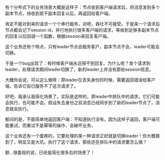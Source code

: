 有个分布式下的业务场景大概是这样子：节点收到客户端请求后，将消息发到多个副本节点，待收到若干副本回复以后，再返回给客户端。

肯定不能对到来的请求一个个串行服务，对吧，吞吐不可接受。于是来一个请求后节点都会记下session id，并行地执行很多客户端的请求，等收到足够多副本节点的回复以后回调一个函数，根据session来回复客户端。

这个业务还有个特点，只有leader节点会服务客户，副本节点不会，leader可能会切换。

于是一个bug出现了：有时候客户端永远得不到回复。为什么呢？发个请求到leader，处理请求期间leader切换了，新的leader上并没有那些session信息。

大概你会说，可以这么做呀：原leader在丢失身份的时候，需要返回错误给客户端，告诉它自已服务不了这次请求了。

好吧，我承认我简化场景了。实际是这样的，原leader中排队中的请求，它们可能会执行，也可能不会。假设失去身份之前消息已经同步到了新的leader节点了，消息就会执行。

郁闷的是，不能简单地返回客户端：不知道执行没有。因为这样子返回，客户端可能重试，而重试不是幂等的操作，会破坏业务。

这个业务还有一个蛋疼的，它要处理的某一种请求正好就是切换leader！你大概猜到了，明显又是大坑。执行了这个请求，那些还在排队中的请求要怎么搞？

额...很委屈的说，已经是简化很多后的场景了！
